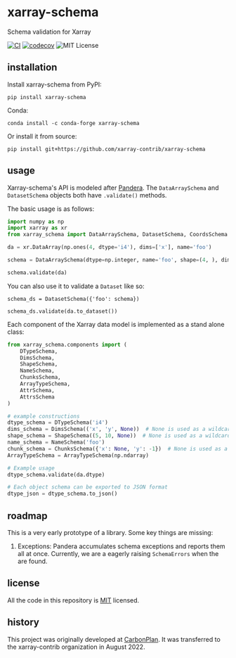 # xarray-schema

Schema validation for Xarray

[![CI](https://github.com/xarray-contrib/xarray-schema/actions/workflows/main.yaml/badge.svg)](https://github.com/carbonplan/xarray-schema/actions/workflows/main.yaml)
[![codecov](https://codecov.io/gh/xarray-contrib/xarray-schema/branch/main/graph/badge.svg?token=EI729ZRFK0)](https://codecov.io/gh/xarray-contrib/xarray-schema)
![MIT License](https://badgen.net/badge/license/MIT/blue)

## installation

Install xarray-schema from PyPI:

```shell
pip install xarray-schema
```

Conda:

```shell
conda install -c conda-forge xarray-schema
```

Or install it from source:

```shell
pip install git+https://github.com/xarray-contrib/xarray-schema
```

## usage

Xarray-schema's API is modeled after [Pandera](https://pandera.readthedocs.io/en/stable/). The `DataArraySchema` and `DatasetSchema` objects both have `.validate()` methods.

The basic usage is as follows:

```python
import numpy as np
import xarray as xr
from xarray_schema import DataArraySchema, DatasetSchema, CoordsSchema

da = xr.DataArray(np.ones(4, dtype='i4'), dims=['x'], name='foo')

schema = DataArraySchema(dtype=np.integer, name='foo', shape=(4, ), dims=['x'])

schema.validate(da)
```

You can also use it to validate a `Dataset` like so:

```
schema_ds = DatasetSchema({'foo': schema})

schema_ds.validate(da.to_dataset())
```

Each component of the Xarray data model is implemented as a stand alone class:

```python
from xarray_schema.components import (
    DTypeSchema,
    DimsSchema,
    ShapeSchema,
    NameSchema,
    ChunksSchema,
    ArrayTypeSchema,
    AttrSchema,
    AttrsSchema
)

# example constructions
dtype_schema = DTypeSchema('i4')
dims_schema = DimsSchema(('x', 'y', None))  # None is used as a wildcard
shape_schema = ShapeSchema((5, 10, None))  # None is used as a wildcard
name_schema = NameSchema('foo')
chunk_schema = ChunksSchema({'x': None, 'y': -1})  # None is used as a wildcard, -1 is used as
ArrayTypeSchema = ArrayTypeSchema(np.ndarray)

# Example usage
dtype_schema.validate(da.dtype)

# Each object schema can be exported to JSON format
dtype_json = dtype_schema.to_json()
```

## roadmap

This is a very early prototype of a library. Some key things are missing:

1. Exceptions: Pandera accumulates schema exceptions and reports them all at once. Currently, we are a eagerly raising `SchemaErrors` when the are found.

## license

All the code in this repository is [MIT](https://choosealicense.com/licenses/mit/) licensed.

## history

This project was originally developed at [CarbonPlan](https://carbonplan.org/). It was transferred to the xarray-contrib organization in August 2022.

